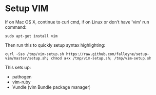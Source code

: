 Setup VIM
==========

If on Mac OS X, continue to curl cmd, if on Linux or don't have 'vim' run command:
	
	sudo apt-get install vim

Then run this to quickly setup syntax highlighting:

	curl -Sso /tmp/vim-setup.sh https://raw.github.com/falleyne/setup-vim/master/setup.sh; chmod a+x /tmp/vim-setup.sh; /tmp/vim-setup.sh

This sets up:
- pathogen
- vim-ruby
- Vundle (vim Bundle package manager)

